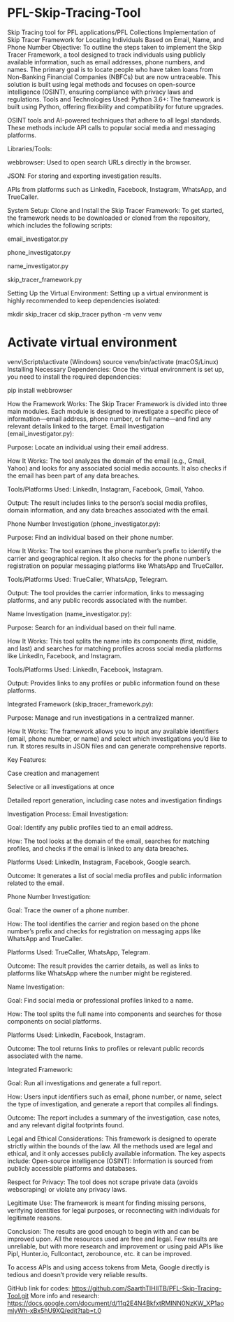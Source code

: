 # PFL-Skip-Tracing-Tool
Skip Tracing tool for PFL applications/PFL Collections
Implementation of Skip Tracer Framework for Locating Individuals Based on Email, Name, and Phone Number
Objective:
To outline the steps taken to implement the Skip Tracer Framework, a tool designed to track individuals using publicly available information, such as email addresses, phone numbers, and names. The primary goal is to locate people who have taken loans from Non-Banking Financial Companies (NBFCs) but are now untraceable. This solution is built using legal methods and focuses on open-source intelligence (OSINT), ensuring compliance with privacy laws and regulations.
Tools and Technologies Used:
Python 3.6+: The framework is built using Python, offering flexibility and compatibility for future upgrades.


OSINT tools and AI-powered techniques that adhere to all legal standards. These methods include API calls to popular social media and messaging platforms.


Libraries/Tools:


webbrowser: Used to open search URLs directly in the browser.


JSON: For storing and exporting investigation results.


APIs from platforms such as LinkedIn, Facebook, Instagram, WhatsApp, and TrueCaller.


System Setup:
Clone and Install the Skip Tracer Framework: To get started, the framework needs to be downloaded or cloned from the repository, which includes the following scripts:


email_investigator.py


phone_investigator.py


name_investigator.py


skip_tracer_framework.py


Setting Up the Virtual Environment: Setting up a virtual environment is highly recommended to keep dependencies isolated:

mkdir skip_tracer
cd skip_tracer
python -m venv venv
# Activate virtual environment
venv\Scripts\activate (Windows)
source venv/bin/activate (macOS/Linux)
Installing Necessary Dependencies: Once the virtual environment is set up, you need to install the required dependencies:

pip install webbrowser


How the Framework Works:
The Skip Tracer Framework is divided into three main modules. Each module is designed to investigate a specific piece of information—email address, phone number, or full name—and find any relevant details linked to the target.
Email Investigation (email_investigator.py):


Purpose: Locate an individual using their email address.


How It Works: The tool analyzes the domain of the email (e.g., Gmail, Yahoo) and looks for any associated social media accounts. It also checks if the email has been part of any data breaches.


Tools/Platforms Used: LinkedIn, Instagram, Facebook, Gmail, Yahoo.


Output: The result includes links to the person’s social media profiles, domain information, and any data breaches associated with the email.


Phone Number Investigation (phone_investigator.py):


Purpose: Find an individual based on their phone number.


How It Works: The tool examines the phone number’s prefix to identify the carrier and geographical region. It also checks for the phone number’s registration on popular messaging platforms like WhatsApp and TrueCaller.


Tools/Platforms Used: TrueCaller, WhatsApp, Telegram.


Output: The tool provides the carrier information, links to messaging platforms, and any public records associated with the number.


Name Investigation (name_investigator.py):


Purpose: Search for an individual based on their full name.


How It Works: This tool splits the name into its components (first, middle, and last) and searches for matching profiles across social media platforms like LinkedIn, Facebook, and Instagram.


Tools/Platforms Used: LinkedIn, Facebook, Instagram.


Output: Provides links to any profiles or public information found on these platforms.


Integrated Framework (skip_tracer_framework.py):


Purpose: Manage and run investigations in a centralized manner.


How It Works: The framework allows you to input any available identifiers (email, phone number, or name) and select which investigations you’d like to run. It stores results in JSON files and can generate comprehensive reports.


Key Features:


Case creation and management


Selective or all investigations at once


Detailed report generation, including case notes and investigation findings


Investigation Process:
Email Investigation:


Goal: Identify any public profiles tied to an email address.


How: The tool looks at the domain of the email, searches for matching profiles, and checks if the email is linked to any data breaches.


Platforms Used: LinkedIn, Instagram, Facebook, Google search.


Outcome: It generates a list of social media profiles and public information related to the email.


Phone Number Investigation:


Goal: Trace the owner of a phone number.


How: The tool identifies the carrier and region based on the phone number’s prefix and checks for registration on messaging apps like WhatsApp and TrueCaller.


Platforms Used: TrueCaller, WhatsApp, Telegram.


Outcome: The result provides the carrier details, as well as links to platforms like WhatsApp where the number might be registered.


Name Investigation:


Goal: Find social media or professional profiles linked to a name.


How: The tool splits the full name into components and searches for those components on social platforms.


Platforms Used: LinkedIn, Facebook, Instagram.


Outcome: The tool returns links to profiles or relevant public records associated with the name.


Integrated Framework:


Goal: Run all investigations and generate a full report.


How: Users input identifiers such as email, phone number, or name, select the type of investigation, and generate a report that compiles all findings.


Outcome: The report includes a summary of the investigation, case notes, and any relevant digital footprints found.


Legal and Ethical Considerations:
This framework is designed to operate strictly within the bounds of the law. All the methods used are legal and ethical, and it only accesses publicly available information. The key aspects include:
Open-source intelligence (OSINT): Information is sourced from publicly accessible platforms and databases.


Respect for Privacy: The tool does not scrape private data (avoids webscraping) or violate any privacy laws.


Legitimate Use: The framework is meant for finding missing persons, verifying identities for legal purposes, or reconnecting with individuals for legitimate reasons.


Conclusion:
The results are good enough to begin with and can be improved upon. All the resources used are free and legal. Few results are unreliable, but with more research and improvement or using paid APIs like Pipl, Hunter.io, Fullcontact, zerobounce, etc. it can be improved.

To access APIs and using access tokens from Meta, Google directly is tedious and doesn’t provide very reliable results.

GitHub link for codes: https://github.com/SaarthTIHIITB/PFL-Skip-Tracing-Tool.git
More info and research: https://docs.google.com/document/d/11q2E4N4BkfxtRMINN0NzKW_XP1aomlyWh-xBx5hU9XQ/edit?tab=t.0

